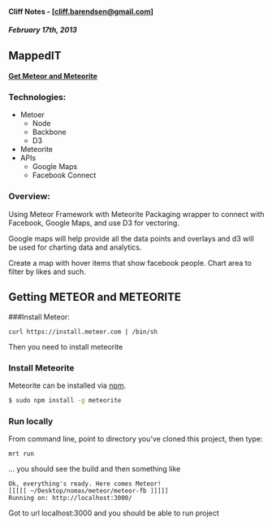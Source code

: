 #### Cliff Notes - [cliff.barendsen@gmail.com]
##### February 17th, 2013

## MappedIT 
#### [Get Meteor and Meteorite](#meteor)

### Technologies:
* Metoer
	* Node
	* Backbone
	* D3
* Meteorite
* APIs
	* Google Maps
	* Facebook Connect

### Overview:
Using Meteor Framework with Meteorite Packaging wrapper to connect with Facebook, Google Maps, and use D3 for vectoring.

Google maps will help provide all the data points and overlays and d3 will be used for charting data and analytics.

Create a map with hover items that show facebook people. Chart area to filter by likes and such.


## <a id="meteor"></a>Getting METEOR and METEORITE 

###Install Meteor:

    curl https://install.meteor.com | /bin/sh

Then you need to install meteorite
### Install Meteorite

Meteorite can be installed via [npm](https://npmjs.org/).

``` sh
$ sudo npm install -g meteorite
```

### Run locally
From command line, point to directory you've cloned this project, then type:
```
mrt run
```
... you should see the build and then something like
```
Ok, everything's ready. Here comes Meteor!
[[[[[ ~/Desktop/nomas/meteor/meteor-fb ]]]]]
Running on: http://localhost:3000/
```
Got to url localhost:3000 and you should be able to run project